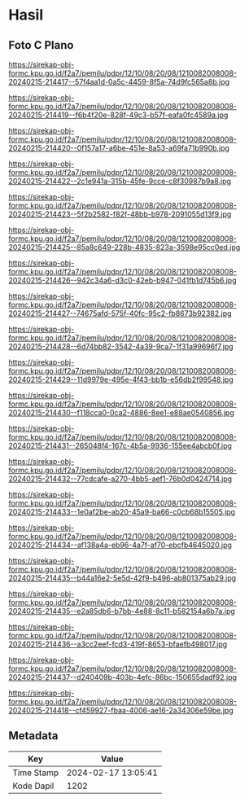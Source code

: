 # Hasil

## Foto C Plano

https://sirekap-obj-formc.kpu.go.id/f2a7/pemilu/pdpr/12/10/08/20/08/1210082008008-20240215-214417--57f4aa1d-0a5c-4459-8f5a-74d9fc565a8b.jpg

https://sirekap-obj-formc.kpu.go.id/f2a7/pemilu/pdpr/12/10/08/20/08/1210082008008-20240215-214419--f6b4f20e-828f-49c3-b57f-eafa0fc4589a.jpg

https://sirekap-obj-formc.kpu.go.id/f2a7/pemilu/pdpr/12/10/08/20/08/1210082008008-20240215-214420--0f157a17-a6be-451e-8a53-a69fa71b990b.jpg

https://sirekap-obj-formc.kpu.go.id/f2a7/pemilu/pdpr/12/10/08/20/08/1210082008008-20240215-214422--2c1e941a-315b-45fe-9cce-c8f30987b9a8.jpg

https://sirekap-obj-formc.kpu.go.id/f2a7/pemilu/pdpr/12/10/08/20/08/1210082008008-20240215-214423--5f2b2582-f82f-48bb-b978-2091055d13f9.jpg

https://sirekap-obj-formc.kpu.go.id/f2a7/pemilu/pdpr/12/10/08/20/08/1210082008008-20240215-214425--85a8c649-228b-4835-823a-3598e95cc0ed.jpg

https://sirekap-obj-formc.kpu.go.id/f2a7/pemilu/pdpr/12/10/08/20/08/1210082008008-20240215-214426--942c34a6-d3c0-42eb-b947-041fb1d745b6.jpg

https://sirekap-obj-formc.kpu.go.id/f2a7/pemilu/pdpr/12/10/08/20/08/1210082008008-20240215-214427--74675afd-575f-40fc-95c2-fb8673b92382.jpg

https://sirekap-obj-formc.kpu.go.id/f2a7/pemilu/pdpr/12/10/08/20/08/1210082008008-20240215-214428--6d74bb82-3542-4a39-9ca7-1f31a99696f7.jpg

https://sirekap-obj-formc.kpu.go.id/f2a7/pemilu/pdpr/12/10/08/20/08/1210082008008-20240215-214429--11d9979e-495e-4f43-bb1b-e56db2f99548.jpg

https://sirekap-obj-formc.kpu.go.id/f2a7/pemilu/pdpr/12/10/08/20/08/1210082008008-20240215-214430--f118cca0-0ca2-4886-8ee1-e88ae0540856.jpg

https://sirekap-obj-formc.kpu.go.id/f2a7/pemilu/pdpr/12/10/08/20/08/1210082008008-20240215-214431--265048f4-167c-4b5a-9936-155ee4abcb0f.jpg

https://sirekap-obj-formc.kpu.go.id/f2a7/pemilu/pdpr/12/10/08/20/08/1210082008008-20240215-214432--77cdcafe-a270-4bb5-aef1-76b0d0424714.jpg

https://sirekap-obj-formc.kpu.go.id/f2a7/pemilu/pdpr/12/10/08/20/08/1210082008008-20240215-214433--1e0af2be-ab20-45a9-ba66-c0cb68b15505.jpg

https://sirekap-obj-formc.kpu.go.id/f2a7/pemilu/pdpr/12/10/08/20/08/1210082008008-20240215-214434--af138a4a-eb96-4a7f-af70-ebcfb4645020.jpg

https://sirekap-obj-formc.kpu.go.id/f2a7/pemilu/pdpr/12/10/08/20/08/1210082008008-20240215-214435--b44a16e2-5e5d-42f9-b496-ab801375ab29.jpg

https://sirekap-obj-formc.kpu.go.id/f2a7/pemilu/pdpr/12/10/08/20/08/1210082008008-20240215-214435--e2a85db6-b7bb-4e88-8c11-b582154a6b7a.jpg

https://sirekap-obj-formc.kpu.go.id/f2a7/pemilu/pdpr/12/10/08/20/08/1210082008008-20240215-214436--a3cc2eef-fcd3-419f-8653-bfaefb498017.jpg

https://sirekap-obj-formc.kpu.go.id/f2a7/pemilu/pdpr/12/10/08/20/08/1210082008008-20240215-214437--d240409b-403b-4efc-86bc-150655dadf92.jpg

https://sirekap-obj-formc.kpu.go.id/f2a7/pemilu/pdpr/12/10/08/20/08/1210082008008-20240215-214418--cf459927-fbaa-4006-ae16-2a34306e59be.jpg


## Metadata

| Key        | Value               |
| ---------- | ------------------- |
| Time Stamp | 2024-02-17 13:05:41 |
| Kode Dapil | 1202                |



